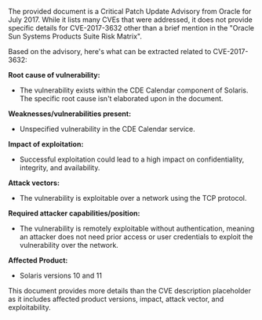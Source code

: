 The provided document is a Critical Patch Update Advisory from Oracle for July 2017. While it lists many CVEs that were addressed, it does not provide specific details for CVE-2017-3632 other than a brief mention in the "Oracle Sun Systems Products Suite Risk Matrix".

Based on the advisory, here's what can be extracted related to CVE-2017-3632:

**Root cause of vulnerability:**
- The vulnerability exists within the CDE Calendar component of Solaris. The specific root cause isn't elaborated upon in the document.

**Weaknesses/vulnerabilities present:**
-  Unspecified vulnerability in the CDE Calendar service.

**Impact of exploitation:**
- Successful exploitation could lead to a high impact on confidentiality, integrity, and availability.

**Attack vectors:**
-  The vulnerability is exploitable over a network using the TCP protocol.

**Required attacker capabilities/position:**
- The vulnerability is remotely exploitable without authentication, meaning an attacker does not need prior access or user credentials to exploit the vulnerability over the network.

**Affected Product:**
- Solaris versions 10 and 11

This document provides more details than the CVE description placeholder as it includes affected product versions, impact, attack vector, and exploitability.